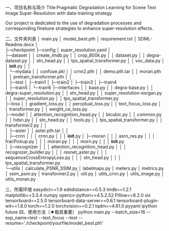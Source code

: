 一、项目名称与简介
Title:Pragmatic Degradation Learning for Scene Text Image Super-Resolution with data-training strategy

Our project is dedicated to the use of degradation processes and corresponding finetune strategies to enhance super-resolution effects.


二、文件夹列表
│  main.py
│  model_best.pth
│  requirement.txt
│  SDML-Readme.docx
│  
├─checkpoint
├─config
│      super_resolution.yaml
│      
├─dataset
│  │  create_lmdb.py
│  │  crop_800k.py
│  │  dataset.py
│  │  degra-dataset.py
│  │  stn_head.py
│  │  tps_spatial_transformer.py
│  │  voc_data.py
│  │  __init__.py
│  │  
│  └─mydata
│      │  confuse.pkl
│      │  crnn2.pth
│      │  demo.pth.tar
│      │  moran.pth
│      │  pretrain_transformer.pth
│      │  
│      ├─test
│      ├─train1
│      ├─train2
│      ├─train3
│      ├─train4  
│      ├─train5
│      └─train6
├─interfaces
│  │  base.py
│  │  degra-base.py
│  │  degra-super_resolution.py
│  │  stn_head.py
│  │  super_resolution-esrgan.py
│  │  super_resolution.py
│  │  tps_spatial_transformer.py  
├─loss
│  │  gradient_loss.py
│  │  percptual_loss.py
│  │  text_focus_loss.py
│  │  transformer.py
│  │  weight_ce_loss.py   
├─model
│  │  attention_recognition_head.py
│  │  bicubic.py
│  │  common.py
│  │  hdsn.py
│  │  stn_head.py
│  │  tools.py
│  │  tps_spatial_transformer.py
│  │  transformer2.py
│  │  
│  ├─aster
│  │      aster.pth.tar
│  │      
│  ├─crnn
│  │  │  crnn.py
│  │  │  __init__.py
│  ├─moran
│  │  │  asrn_res.py
│  │  │  fracPickup.py
│  │  │  moran.py
│  │  │  morn.py
│  │  │  __init__.py     
│  ├─recognizer
│  │  │  attention_recognition_head.py
│  │  │  recognizer_builder.py
│  │  │  resnet_aster.py
│  │  │  sequenceCrossEntropyLoss.py
│  │  │  stn_head.py
│  │  │  tps_spatial_transformer.py  
└─utils
    │  calculate_PSNR_SSIM.py
    │  labelmaps.py
    │  meters.py
    │  metrics.py
    │  ssim_psnr.py
    │  transformer2.py
    │  util.py
    │  utils_crnn.py
    │  utils_image.py
    │  utils_moran.py


三、所需环境
easydict==1.9
editdistance==0.5.3
lmdb==1.2.1
matplotlib==3.3.4
numpy
opencv-python==4.5.2.52
Pillow==8.2.0
six
tensorboard==2.5.0
tensorboard-data-server==0.6.1
tensorboard-plugin-wit==1.8.0
torch==1.2.0
torchvision==0.2.1
tqdm==4.61.0
pyyaml
ipython
future
四、使用方法（★极其重要）
python main.py --batch_size=16 --exp_name=test --text_focus --test --resume='./checkpoint/yourfile/model_best.pth' 

